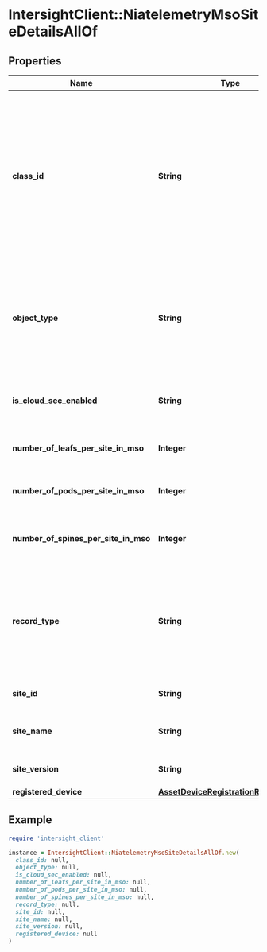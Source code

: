 # IntersightClient::NiatelemetryMsoSiteDetailsAllOf

## Properties

| Name | Type | Description | Notes |
| ---- | ---- | ----------- | ----- |
| **class_id** | **String** | The fully-qualified name of the instantiated, concrete type. This property is used as a discriminator to identify the type of the payload when marshaling and unmarshaling data. | [default to &#39;niatelemetry.MsoSiteDetails&#39;] |
| **object_type** | **String** | The fully-qualified name of the instantiated, concrete type. The value should be the same as the &#39;ClassId&#39; property. | [default to &#39;niatelemetry.MsoSiteDetails&#39;] |
| **is_cloud_sec_enabled** | **String** | Status of cloudSec on Multi-Site Orchestrator site. | [optional] |
| **number_of_leafs_per_site_in_mso** | **Integer** | Number of leafs per site in Multi-Site Orchestrator. | [optional] |
| **number_of_pods_per_site_in_mso** | **Integer** | Number of pods per site in Multi-Site Orchestrator. | [optional] |
| **number_of_spines_per_site_in_mso** | **Integer** | Number of spines per site in Multi-Site Orchestrator. | [optional] |
| **record_type** | **String** | Type of record DCNM / APIC / SE. This determines the type of platform where inventory was collected. | [optional] |
| **site_id** | **String** | ID of site in Multi-Site Orchestrator. | [optional] |
| **site_name** | **String** | Name of the site in Multi-Site Orchestrator. | [optional] |
| **site_version** | **String** | Version of the controller in the site. | [optional] |
| **registered_device** | [**AssetDeviceRegistrationRelationship**](AssetDeviceRegistrationRelationship.md) |  | [optional] |

## Example

```ruby
require 'intersight_client'

instance = IntersightClient::NiatelemetryMsoSiteDetailsAllOf.new(
  class_id: null,
  object_type: null,
  is_cloud_sec_enabled: null,
  number_of_leafs_per_site_in_mso: null,
  number_of_pods_per_site_in_mso: null,
  number_of_spines_per_site_in_mso: null,
  record_type: null,
  site_id: null,
  site_name: null,
  site_version: null,
  registered_device: null
)
```

